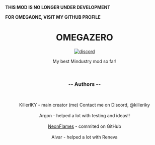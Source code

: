 **THIS MOD IS NO LONGER UNDER DEVELOPMENT**

**FOR OMEGAONE, VISIT MY GITHUB PROFILE**

<h1 align="center"> OMEGAZERO </h1>

<p align="center"><a href="https://discord.gg/TBu48g2hMT"><img src="https://discordapp.com/api/guilds/1059065805150617650/widget.png?style=banner2" alt="discord"/></a></p>
<p align="center">My best Mindustry mod so far!</p>

<br>
<h3 align="center"> -- Authors -- </h3><br/>

<p align="center">
KillerIKY - main creator (me) Contact me on Discord, @killeriky<br><br>
Argon - helped a lot with testing and ideas!!<br><br>
<a href="https://linktr.ee/neonflames">NeonFlames</a> - commited on GitHub<br><br>
Alvar - helped a lot with Reneva
</p>
